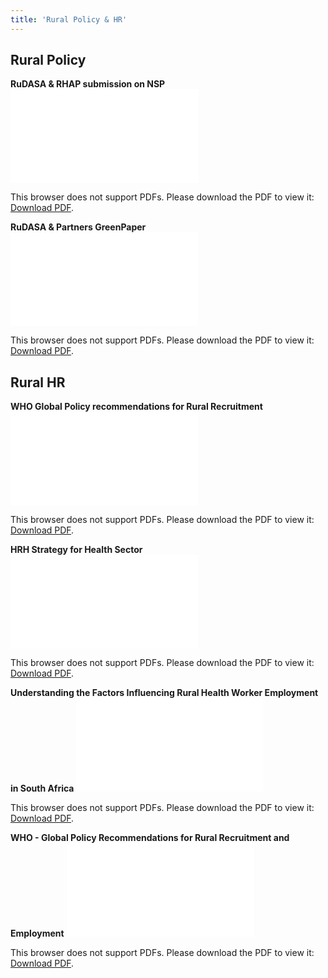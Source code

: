 ```yaml
---
title: 'Rural Policy & HR'
---
```

## Rural Policy
**RuDASA & RHAP submission on NSP**
<object data="/pdfs/rural-policy-hr/RUDASA_RHAP-submission-on-NSP-Draft-Zero_13-September-20111 (1).pdf" type="application/pdf" width="100%" height="800px">
    <embed src="/pdfs/rural-policy-hr/RUDASA_RHAP-submission-on-NSP-Draft-Zero_13-September-20111 (1).pdf">
        <p>This browser does not support PDFs. Please download the PDF to view it: <a href="/pdfs/rural-policy-hr/RUDASA_RHAP-submission-on-NSP-Draft-Zero_13-September-20111 (1).pdf">Download PDF</a>.</p>
    </embed>
</object>

**RuDASA & Partners GreenPaper**
<object data="/pdfs/rural-policy-hr/NHI_GreenPaper-RuDASA and partners_11 December 2011.pdf" type="application/pdf" width="100%" height="800px">
    <embed src="/pdfs/rural-policy-hr/NHI_GreenPaper-RuDASA and partners_11 December 2011.pdf">
        <p>This browser does not support PDFs. Please download the PDF to view it: <a href="/pdfs/rural-policy-hr/NHI_GreenPaper-RuDASA and partners_11 December 2011.pdf">Download PDF</a>.</p>
    </embed>
</object>

## Rural HR
**WHO Global Policy recommendations for Rural Recruitment**
<object data="/pdfs/rural-policy-hr/WHOGlobalPolicyRecommendationsruralrecruitmentandrete.pdf" type="application/pdf" width="100%" height="800px">
    <embed src="/pdfs/rural-policy-hr/WHOGlobalPolicyRecommendationsruralrecruitmentandrete.pdf">
        <p>This browser does not support PDFs. Please download the PDF to view it: <a href="/pdfs/rural-policy-hr/WHOGlobalPolicyRecommendationsruralrecruitmentandrete.pdf">Download PDF</a>.</p>
    </embed>
</object>

**HRH Strategy for Health Sector**
<object data="/pdfs/rural-policy-hr/hrh for sa - strategy for health sector 2012-2017.pdf" type="application/pdf" width="100%" height="800px">
    <embed src="/pdfs/rural-policy-hr/hrh for sa - strategy for health sector 2012-2017.pdf">
        <p>This browser does not support PDFs. Please download the PDF to view it: <a href="/pdfs/rural-policy-hr/hrh for sa - strategy for health sector 2012-2017.pdf">Download PDF</a>.</p>
    </embed>
</object>

**Understanding the Factors Influencing Rural Health Worker Employment in South Africa**
<object data="/pdfs/rural-policy-hr/UnderstandingthefactorsinfluencinghealthworkeremploymentdecisionsinSouthAfrica.pdf" type="application/pdf" width="700px" height="700px">
    <embed src="/pdfs/rural-policy-hr/UnderstandingthefactorsinfluencinghealthworkeremploymentdecisionsinSouthAfrica.pdf">
        <p>This browser does not support PDFs. Please download the PDF to view it: <a href="/pdfs/rural-policy-hr/UnderstandingthefactorsinfluencinghealthworkeremploymentdecisionsinSouthAfrica.pdf">Download PDF</a>.</p>
    </embed>
</object>

**WHO - Global Policy Recommendations for Rural Recruitment and Employment**
<object data="/pdfs/rural-policy-hr/WHOGlobalPolicyRecommendationsruralrecruitmentandrete.pdf" type="application/pdf" width="700px" height="700px">
    <embed src="/pdfs/rural-policy-hr/WHOGlobalPolicyRecommendationsruralrecruitmentandrete.pdf">
        <p>This browser does not support PDFs. Please download the PDF to view it: <a href="/pdfs/rural-policy-hr/WHOGlobalPolicyRecommendationsruralrecruitmentandrete.pdf">Download PDF</a>.</p>
    </embed>
</object>